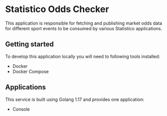 # Statistico Odds Checker

This application is responsible for fetching and publishing market odds data for different sport events to be
consumed by various Statistico applications.

## Getting started
To develop this application locally you will need to following tools installed:
- Docker
- Docker Compose

## Applications
This service is built using Golang 1.17 and provides one application:

- Console
